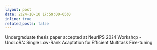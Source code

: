 ```yaml
---
layout: post
date: 2024-10-10 17:59:00+0530
inline: true
related_posts: false
---
```


Undergraduate thesis paper accepted at NeurIPS 2024 Workshop - UnoLoRA: Single Low-Rank Adaptation for Efficient Multitask Fine-tuning
